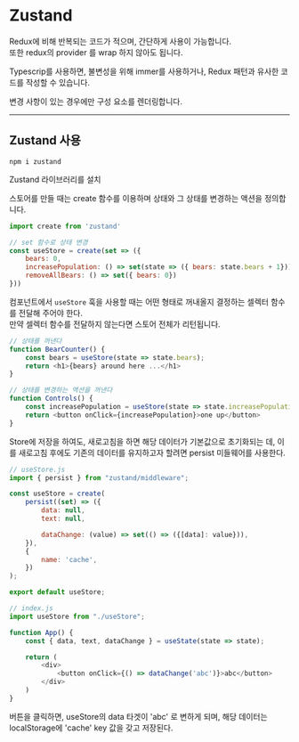 # Zustand

Redux에 비해 반복되는 코드가 적으며, 간단하게 사용이 가능합니다.  
또한 redux의 provider 를 wrap 하지 않아도 됩니다.

Typescrip를 사용하면, 불변성을 위해 immer를 사용하거나, Redux 패턴과 유사한 코드를 작성할 수 있습니다.

변경 사항이 있는 경우에만 구성 요소를 렌더링합니다.

---

## Zustand 사용

`npm i zustand`

Zustand 라이브러리를 설치

스토어를 만들 때는 create 함수를 이용하며 상태와 그 상태를 변경하는 액션을 정의합니다.

```js
import create from 'zustand'

// set 함수로 상태 변경
const useStore = create(set => ({
    bears: 0,
    increasePopulation: () => set(state => ({ bears: state.bears + 1})),
    removeAllBears: () => set({ bears: 0})
}))
```

컴포넌트에서 `useStore` 훅을 사용할 때는 어떤 형태로 꺼내올지 결정하는 셀렉터 함수를 전달해 주어야 한다.  
만약 셀렉터 함수를 전달하지 않는다면 스토어 전체가 리턴됩니다.

```js
// 상태를 꺼낸다
function BearCounter() {
    const bears = useStore(state => state.bears);
    return <h1>{bears} around here ...</h1>
}

// 상태를 변경하는 액션을 꺼낸다
function Controls() {
    const increasePopulation = useStore(state => state.increasePopulation);
    return <button onClick={increasePopulation}>one up</button>
}
```

Store에 저장을 하여도, 새로고침을 하면 해당 데이터가 기본값으로 초기화되는 데, 이를 새로고침 후에도 기존의 데이터를 유지하고자 할려면 persist 미들웨어를 사용한다.

```js
// useStore.js
import { persist } from "zustand/middleware";

const useStore = create(
    persist((set) => ({
        data: null,
        text: null,

        dataChange: (value) => set(() => ({[data]: value})),
    }),
    {
        name: 'cache',
    })
);

export default useStore;
```

```js
// index.js
import useStore from "./useStore";

function App() {
    const { data, text, dataChange } = useState(state => state);

    return (
        <div>
            <button onClick={() => dataChange('abc')}>abc</button>
        </div>
    )
}
```

버튼을 클릭하면, useStore의 data 타겟이 'abc' 로 변하게 되며, 해당 데이터는 localStorage에 'cache' key 값을 갖고 저장된다.

